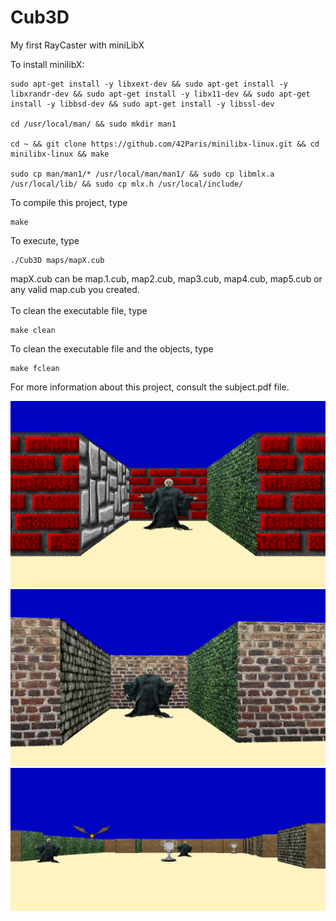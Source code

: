# Cub3D

My first RayCaster with miniLibX

To install minilibX:

```
sudo apt-get install -y libxext-dev && sudo apt-get install -y libxrandr-dev && sudo apt-get install -y libx11-dev && sudo apt-get install -y libbsd-dev && sudo apt-get install -y libssl-dev

cd /usr/local/man/ && sudo mkdir man1

cd ~ && git clone https://github.com/42Paris/minilibx-linux.git && cd minilibx-linux && make

sudo cp man/man1/* /usr/local/man/man1/ && sudo cp libmlx.a /usr/local/lib/ && sudo cp mlx.h /usr/local/include/ 
```

To compile this project, type

```
make
```
To execute, type
```
./Cub3D maps/mapX.cub
```
mapX.cub can be map.1.cub, map2.cub, map3.cub, map4.cub, map5.cub or any valid map.cub you created.<br>
<br>
To clean the executable file, type
```
make clean
```
To clean the executable file and the objects, type
```
make fclean
```
For more information about this project, consult the subject.pdf file. <br>

![Alt text](images/01.png?raw=true "Title")
![Alt text](images/02.png?raw=true "Title")
![Alt text](images/03.png?raw=true "Title")
